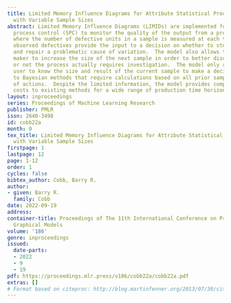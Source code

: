 ```yaml
---
title: Limited Memory Influence Diagrams for Attribute Statistical Process Control
  with Variable Sample Sizes
abstract: Limited Memory Influence Diagrams (LIMIDs) are implemented for statistical
  process control (SPC) to monitor the quality of the output from a production process
  where the number of defective units in a sample is measured at each time period.  The
  observed defectives provide the input to a decision on whether to stop the process
  and repair a problematic cause of variation.  The model also allows the decision
  maker to increase the size of the next sample in order to better discern whether
  or not the process actually requires investigation.  The model only requires the
  user to know the size and result of the current sample to make a decision, in contrast
  to Bayesian methods that require calculations based on all prior samples and a history
  of actions.  Despite the limited information, the model provides competitive quality
  costs to existing methods for a wide range of production time horizons.
layout: inproceedings
series: Proceedings of Machine Learning Research
publisher: PMLR
issn: 2640-3498
id: cobb22a
month: 0
tex_title: Limited Memory Influence Diagrams for Attribute Statistical Process Control
  with Variable Sample Sizes
firstpage: 1
lastpage: 12
page: 1-12
order: 1
cycles: false
bibtex_author: Cobb, Barry R.
author:
- given: Barry R.
  family: Cobb
date: 2022-09-19
address:
container-title: Proceedings of The 11th International Conference on Probabilistic
  Graphical Models
volume: '186'
genre: inproceedings
issued:
  date-parts:
  - 2022
  - 9
  - 19
pdf: https://proceedings.mlr.press/v186/cobb22a/cobb22a.pdf
extras: []
# Format based on citeproc: http://blog.martinfenner.org/2013/07/30/citeproc-yaml-for-bibliographies/
---
```

